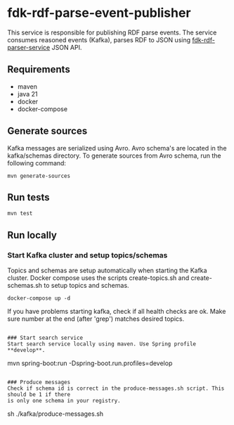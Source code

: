 # fdk-rdf-parse-event-publisher

This service is responsible for publishing RDF parse events. The service consumes reasoned events (Kafka),
parses RDF to JSON using [fdk-rdf-parser-service](https://github.com/Informasjonsforvaltning/fdk-rdf-parser-service)
JSON API.

## Requirements

- maven
- java 21
- docker
- docker-compose

## Generate sources

Kafka messages are serialized using Avro. Avro schema's are located in the kafka/schemas directory.
To generate sources from Avro schema, run the following command:

```
mvn generate-sources    
```

## Run tests

```
mvn test
```

## Run locally

### Start Kafka cluster and setup topics/schemas

Topics and schemas are setup automatically when starting the Kafka cluster.
Docker compose uses the scripts create-topics.sh and create-schemas.sh to setup topics and schemas.

```
docker-compose up -d
```

If you have problems starting kafka, check if all health checks are ok.
Make sure number at the end (after 'grep') matches desired topics.

```

### Start search service
Start search service locally using maven. Use Spring profile **develop**.
```

mvn spring-boot:run -Dspring-boot.run.profiles=develop

```

### Produce messages
Check if schema id is correct in the produce-messages.sh script. This should be 1 if there
is only one schema in your registry.
```

sh ./kafka/produce-messages.sh

```
